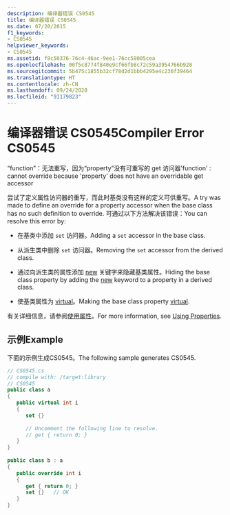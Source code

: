 ```yaml
---
description: 编译器错误 CS0545
title: 编译器错误 CS0545
ms.date: 07/20/2015
f1_keywords:
- CS0545
helpviewer_keywords:
- CS0545
ms.assetid: f8c50376-76c4-46ac-9ee1-76cc58005cea
ms.openlocfilehash: 00f5c8774f840e9cf66fb8c72c59a3954766b928
ms.sourcegitcommit: 5b475c1855b32cf78d2d1bbb4295e4c236f39464
ms.translationtype: HT
ms.contentlocale: zh-CN
ms.lasthandoff: 09/24/2020
ms.locfileid: "91179823"
---
```

# <a name="compiler-error-cs0545"></a><span data-ttu-id="e08a1-103">编译器错误 CS0545</span><span class="sxs-lookup"><span data-stu-id="e08a1-103">Compiler Error CS0545</span></span>

<span data-ttu-id="e08a1-104">“function”：无法重写，因为“property”没有可重写的 get 访问器</span><span class="sxs-lookup"><span data-stu-id="e08a1-104">'function' : cannot override because 'property' does not have an overridable get accessor</span></span>  
  
 <span data-ttu-id="e08a1-105">尝试了定义属性访问器的重写，而此时基类没有这样的定义可供重写。</span><span class="sxs-lookup"><span data-stu-id="e08a1-105">A try was made to define an override for a property accessor when the base class has no such definition to override.</span></span> <span data-ttu-id="e08a1-106">可通过以下方法解决该错误：</span><span class="sxs-lookup"><span data-stu-id="e08a1-106">You can resolve this error by:</span></span>  
  
- <span data-ttu-id="e08a1-107">在基类中添加 `set` 访问器。</span><span class="sxs-lookup"><span data-stu-id="e08a1-107">Adding a `set` accessor in the base class.</span></span>  
  
- <span data-ttu-id="e08a1-108">从派生类中删除 `set` 访问器。</span><span class="sxs-lookup"><span data-stu-id="e08a1-108">Removing the `set` accessor from the derived class.</span></span>  
  
- <span data-ttu-id="e08a1-109">通过向派生类的属性添加 [new](../keywords/new-modifier.md) 关键字来隐藏基类属性。</span><span class="sxs-lookup"><span data-stu-id="e08a1-109">Hiding the base class property by adding the [new](../keywords/new-modifier.md) keyword to a property in a derived class.</span></span>  
  
- <span data-ttu-id="e08a1-110">使基类属性为 [virtual](../keywords/virtual.md)。</span><span class="sxs-lookup"><span data-stu-id="e08a1-110">Making the base class property [virtual](../keywords/virtual.md).</span></span>  
  
 <span data-ttu-id="e08a1-111">有关详细信息，请参阅[使用属性](../../programming-guide/classes-and-structs/using-properties.md)。</span><span class="sxs-lookup"><span data-stu-id="e08a1-111">For more information, see [Using Properties](../../programming-guide/classes-and-structs/using-properties.md).</span></span>  
  
## <a name="example"></a><span data-ttu-id="e08a1-112">示例</span><span class="sxs-lookup"><span data-stu-id="e08a1-112">Example</span></span>  

 <span data-ttu-id="e08a1-113">下面的示例生成CS0545。</span><span class="sxs-lookup"><span data-stu-id="e08a1-113">The following sample generates CS0545.</span></span>  
  
```csharp  
// CS0545.cs  
// compile with: /target:library  
// CS0545  
public class a  
{  
   public virtual int i  
   {  
      set {}  
  
      // Uncomment the following line to resolve.  
      // get { return 0; }  
   }  
}  
  
public class b : a  
{  
   public override int i  
   {  
      get { return 0; }  
      set {}   // OK  
   }  
}  
```
